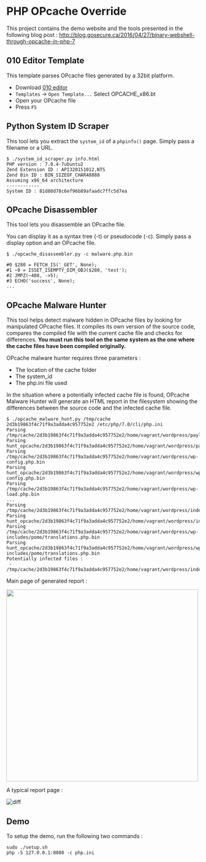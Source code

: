 # PHP OPcache Override

This project contains the demo website and the tools presented in the following blog post :
http://blog.gosecure.ca/2016/04/27/binary-webshell-through-opcache-in-php-7

## 010 Editor Template

This template parses OPcache files generated by a 32bit platform.

 - Download [010 editor](http://www.sweetscape.com/010editor/)
 - `Templates` -> `Open Template...` Select OPCACHE_x86.bt
 - Open your OPcache file
 - Press `F5`

## Python System ID Scraper

This tool lets you extract the `system_id` of a `phpinfo()` page.
Simply pass a filename or a URL.

    $ ./system_id_scraper.py info.html
    PHP version : 7.0.4-7ubuntu2
    Zend Extension ID : API320151012,NTS
    Zend Bin ID : BIN_SIZEOF_CHAR48888
    Assuming x86_64 architecture
    ------------
    System ID : 81d80d78c6ef96b89afaadc7ffc5d7ea

## OPcache Disassembler
This tool lets you disassemble an OPcache file.

You can display it as a syntax tree (-t) or pseudocode (-c).
Simply pass a display option and an OPcache file.

    $ ./opcache_disassembler.py -c malware.php.bin

    #0 $280 = FETCH_IS('_GET', None);
    #1 ~0 = ISSET_ISEMPTY_DIM_OBJ($280, 'test');
    #2 JMPZ(~408, ->5);
    #3 ECHO('success', None);
    ...


## OPcache Malware Hunter
This tool helps detect malware hidden in OPcache files by looking for manipulated OPcache files. It compiles its own version of the source code, compares the compiled file
with the current cache file and checks for differences. **You must run this tool on the same system as the one where the cache files
have been compiled originally.**

OPcache malware hunter requires three parameters :
  - The location of the cache folder
  - The system_id
  - The php.ini file used

  In the situation where a potentially infected cache file is found, OPcache Malware Hunter will generate an HTML report
  in the filesystem showing the differences between the source code and the infected cache file.
 

 ```
 $ ./opcache_malware_hunt.py /tmp/cache 2d3b19863f4c71f9a3adda4c957752e2 /etc/php/7.0/cli/php.ini
 Parsing /tmp/cache/2d3b19863f4c71f9a3adda4c957752e2/home/vagrant/wordpress/payload.php.bin
 Parsing hunt_opcache/2d3b19863f4c71f9a3adda4c957752e2/home/vagrant/wordpress/payload.php.bin
 Parsing /tmp/cache/2d3b19863f4c71f9a3adda4c957752e2/home/vagrant/wordpress/wp-config.php.bin
 Parsing hunt_opcache/2d3b19863f4c71f9a3adda4c957752e2/home/vagrant/wordpress/wp-config.php.bin
 Parsing /tmp/cache/2d3b19863f4c71f9a3adda4c957752e2/home/vagrant/wordpress/wp-load.php.bin
 ...
 Parsing /tmp/cache/2d3b19863f4c71f9a3adda4c957752e2/home/vagrant/wordpress/index.php.bin
 Parsing hunt_opcache/2d3b19863f4c71f9a3adda4c957752e2/home/vagrant/wordpress/index.php.bin
 Parsing /tmp/cache/2d3b19863f4c71f9a3adda4c957752e2/home/vagrant/wordpress/wp-includes/pomo/translations.php.bin
 Parsing hunt_opcache/2d3b19863f4c71f9a3adda4c957752e2/home/vagrant/wordpress/wp-includes/pomo/translations.php.bin
 Potentially infected files :
  - /tmp/cache/2d3b19863f4c71f9a3adda4c957752e2/home/vagrant/wordpress/index.php.bin
 ```

Main page of generated report : 

<img src="https://raw.githubusercontent.com/GoSecure/php7-opcache-override/ib-malware-hunt-rework/static/index.png" width="500px">

A typical report page : 

![diff](https://raw.githubusercontent.com/GoSecure/php7-opcache-override/ib-malware-hunt-rework/static/diff.png)

## Demo
To setup the demo, run the following two commands :

    sudo ./setup.sh
    php -S 127.0.0.1:8080 -c php.ini
